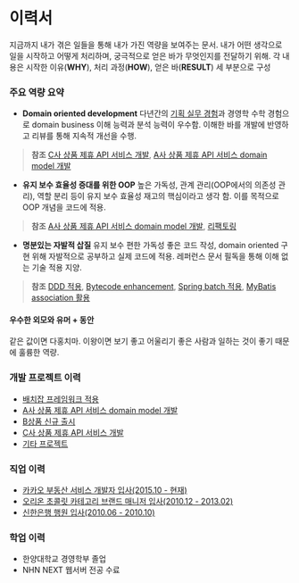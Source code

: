 # 이력서
지금까지 내가 겪은 일들을 통해 내가 가진 역량을 보여주는 문서.
내가 어떤 생각으로 일을 시작하고 어떻게 처리하며, 궁극적으로 얻은 바가 무엇인지를 전달하기 위해.
각 내용은 시작한 이유(**WHY**), 처리 과정(**HOW**), 얻은 바(**RESULT**) 세 부분으로 구성
### 주요 역량 요약
- **Domain oriented development**
다년간의 [기획 실무 경험](https://github.com/unitimes/resume/blob/master/job/oriron-bm.md)과 경영학 수학 경험으로 domain business 이해 능력과 분석 능력이 우수함.
이해한 바를 개발에 반영하고 리뷰를 통해 지속적 개선을 수행.
> **참조** [C사 상품 제휴 API 서비스 개발](https://github.com/unitimes/resume/blob/master/develop-project/cp-api-c.md), [A사 상품 제휴 API 서비스 domain model 개발](https://github.com/unitimes/resume/blob/master/develop-project/domain-model-for-api-a.md)

- **유지 보수 효율성 증대를 위한 OOP**
높은 가독성, 관계 관리(OOP에서의 의존성 관리), 역할 분리 등이 유지 보수 효율성 재고의 핵심이라고 생각 함.
이를 목적으로 OOP 개념을 코드에 적용.
> **참조** [A사 상품 제휴 API 서비스 domain model 개발](https://github.com/unitimes/resume/blob/master/develop-project/domain-model-for-api-a.md), [리팩토링](https://github.com/unitimes/resume/blob/master/develop-project/etc.md)

- **명분있는 자발적 삽질**
유지 보수 편한 가독성 좋은 코드 작성, domain oriented 구현 위해 자발적으로 공부하고 실제 코드에 적용.
레퍼런스 문서 필독을 통해 이해 없는 기술 적용 지양.
> **참조** [DDD 적용](https://github.com/unitimes/resume/blob/master/develop-project/cp-api-c.md#기술적-목적), [Bytecode enhancement](https://github.com/unitimes/resume/blob/master/develop-project/domain-model-for-api-a.md#복수건-쿼리-성능-최적화), [Spring batch 적용](https://github.com/unitimes/resume/blob/master/develop-project/spring-batch-framework.md), [MyBatis association 활용](https://github.com/unitimes/resume/blob/master/develop-project/launching-product-b.md#persistence-frameworkmybatis-활용한-domain-model-구현)
#### 우수한 외모와 유머 + 동안
같은 값이면 다홍치마. 이왕이면 보기 좋고 어울리기 좋은 사람과 일하는 것이 좋기 때문에 훌륭한 역량.
### 개발 프로젝트 이력
- [배치잡 프레임워크 적용](https://github.com/unitimes/resume/blob/master/develop-project/spring-batch-framework.md)
- [A사 상품 제휴 API 서비스 domain model 개발](https://github.com/unitimes/resume/blob/master/develop-project/domain-model-for-api-a.md)
- [B상품 신규 출시](https://github.com/unitimes/resume/blob/master/develop-project/launching-product-b.md)
- [C사 상품 제휴 API 서비스 개발](https://github.com/unitimes/resume/blob/master/develop-project/cp-api-c.md)
- [기타 프로젝트](https://github.com/unitimes/resume/blob/master/develop-project/etc.md)
### 직업 이력
- [카카오 부동산 서비스 개발자 입사(2015.10 - 현재)](https://github.com/unitimes/resume/blob/master/job/kakao-developer.md)
- [오리온 초콜릿 카테고리 브랜드 매니저 입사(2010.12 - 2013.02)](https://github.com/unitimes/resume/blob/master/job/orion-bm.md)
- [신한은행 행원 입사(2010.06 - 2010.10)](https://github.com/unitimes/resume/blob/master/job/shinhan-banker.md)
### 학업 이력
- 한양대학교 경영학부 졸업
- NHN NEXT 웹서버 전공 수료

